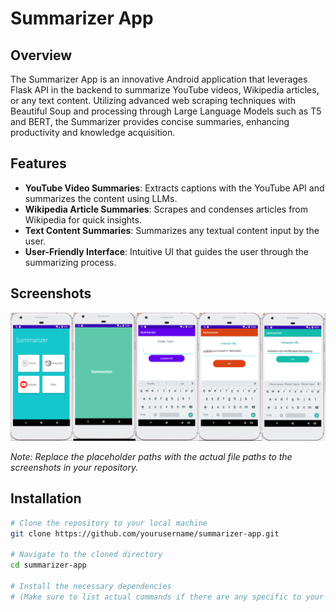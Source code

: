 # Summarizer App

## Overview

The Summarizer App is an innovative Android application that leverages Flask API in the backend to summarize YouTube videos, Wikipedia articles, or any text content. Utilizing advanced web scraping techniques with Beautiful Soup and processing through Large Language Models such as T5 and BERT, the Summarizer provides concise summaries, enhancing productivity and knowledge acquisition.

## Features

- **YouTube Video Summaries**: Extracts captions with the YouTube API and summarizes the content using LLMs.
- **Wikipedia Article Summaries**: Scrapes and condenses articles from Wikipedia for quick insights.
- **Text Content Summaries**: Summarizes any textual content input by the user.
- **User-Friendly Interface**: Intuitive UI that guides the user through the summarizing process.

## Screenshots

![Summarizer Main Screen](summarizer_merged_horizontal.png)


*Note: Replace the placeholder paths with the actual file paths to the screenshots in your repository.*

## Installation

```bash
# Clone the repository to your local machine
git clone https://github.com/yourusername/summarizer-app.git

# Navigate to the cloned directory
cd summarizer-app

# Install the necessary dependencies
# (Make sure to list actual commands if there are any specific to your project)
